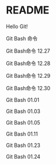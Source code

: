 # README

Hello Git!

Git Bash 命令

Git Bash命令 12.27

Git Bash命令 12.28

Git Bash命令 12.29

Git Bash命令 12.30

Git Bash 01.01

Git Bash 01.03

Git Bash 01.05

Git Bash 01.11

Git Bash 01.23

Git Bash 01.24
